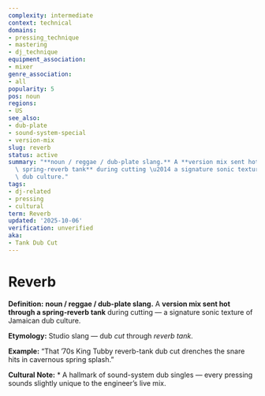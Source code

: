 ```yaml
---
complexity: intermediate
context: technical
domains:
- pressing_technique
- mastering
- dj_technique
equipment_association:
- mixer
genre_association:
- all
popularity: 5
pos: noun
regions:
- US
see_also:
- dub-plate
- sound-system-special
- version-mix
slug: reverb
status: active
summary: "**noun / reggae / dub-plate slang.** A **version mix sent hot through a\
  \ spring-reverb tank** during cutting \u2014 a signature sonic texture of Jamaican\
  \ dub culture."
tags:
- dj-related
- pressing
- cultural
term: Reverb
updated: '2025-10-06'
verification: unverified
aka:
- Tank Dub Cut
---
```


# Reverb

**Definition:** **noun / reggae / dub-plate slang.** A **version mix sent hot through a spring-reverb tank** during cutting — a signature sonic texture of Jamaican dub culture.

**Etymology:** Studio slang — dub *cut* through *reverb tank*.

**Example:** “That ’70s King Tubby reverb-tank dub cut drenches the snare hits in cavernous spring splash.”

**Cultural Note:** * A hallmark of sound-system dub singles — every pressing sounds slightly unique to the engineer’s live mix.

